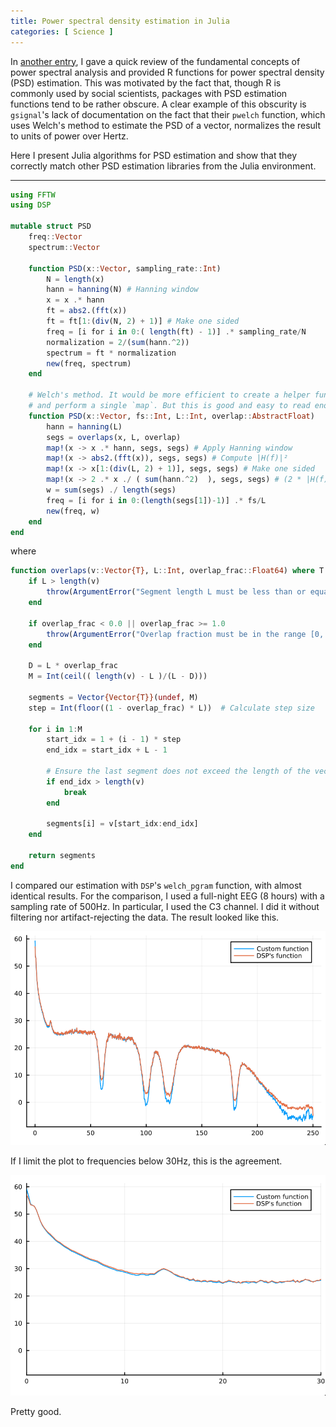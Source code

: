 ```yaml
---
title: Power spectral density estimation in Julia
categories: [ Science ]
---
```


In [another entry](https://slopezpereyra.github.io/2024-04-07-PSDInR/), I gave
a quick review of the fundamental concepts of power spectral analysis and
provided R functions for power spectral density (PSD) estimation. This was
motivated by the fact that, though R is commonly used by social scientists,
packages with PSD estimation functions tend to be rather obscure. A clear
example of this obscurity is `gsignal`'s lack of documentation on the fact that
their `pwelch` function, which uses Welch's method to estimate the PSD of a
vector, normalizes the result to units of power over Hertz.

Here I present Julia algorithms for PSD estimation and show that they correctly 
match other PSD estimation libraries from the Julia environment.

---

```jl
using FFTW
using DSP 

mutable struct PSD
    freq::Vector
    spectrum::Vector

    function PSD(x::Vector, sampling_rate::Int)
        N = length(x)
        hann = hanning(N) # Hanning window
        x = x .* hann
        ft = abs2.(fft(x))
        ft = ft[1:(div(N, 2) + 1)] # Make one sided
        freq = [i for i in 0:( length(ft) - 1)] .* sampling_rate/N
        normalization = 2/(sum(hann.^2)) 
        spectrum = ft * normalization
        new(freq, spectrum)
    end

    # Welch's method. It would be more efficient to create a helper function
    # and perform a single `map`. But this is good and easy to read enough.
    function PSD(x::Vector, fs::Int, L::Int, overlap::AbstractFloat)
        hann = hanning(L)
        segs = overlaps(x, L, overlap)
        map!(x -> x .* hann, segs, segs) # Apply Hanning window
        map!(x -> abs2.(fft(x)), segs, segs) # Compute |H(f)|²
        map!(x -> x[1:(div(L, 2) + 1)], segs, segs) # Make one sided
        map!(x -> 2 .* x ./ ( sum(hann.^2)  ), segs, segs) # (2 * |H(f)|²) / (∑ wᵢ²)
        w = sum(segs) ./ length(segs)
        freq = [i for i in 0:(length(segs[1])-1)] .* fs/L
        new(freq, w)
    end
end
```

where 

```jl
function overlaps(v::Vector{T}, L::Int, overlap_frac::Float64) where T
    if L > length(v)
        throw(ArgumentError("Segment length L must be less than or equal to the length of the vector."))
    end
    
    if overlap_frac < 0.0 || overlap_frac >= 1.0
        throw(ArgumentError("Overlap fraction must be in the range [0, 1)."))
    end

    D = L * overlap_frac
    M = Int(ceil(( length(v) - L )/(L - D)))
    
    segments = Vector{Vector{T}}(undef, M)
    step = Int(floor((1 - overlap_frac) * L))  # Calculate step size
    
    for i in 1:M
        start_idx = 1 + (i - 1) * step
        end_idx = start_idx + L - 1
        
        # Ensure the last segment does not exceed the length of the vector
        if end_idx > length(v)
            break
        end
        
        segments[i] = v[start_idx:end_idx]
    end
    
    return segments
end
```

I compared our estimation with `DSP`'s `welch_pgram` function, with almost
identical results. For the comparison, I used a full-night EEG (8 hours) with a
sampling rate of $500\text{Hz}$. In particular, I used the C3 channel. I did it
without filtering nor artifact-rejecting the data. The result looked like this.


<p align="center">
  <img src="../Images/julia_spec.png">
</p>

If I limit the plot to frequencies below $30\text{Hz}$, this is the agreement.
<p align="center">
  <img src="../Images/julia_spec_30.png">
</p>

Pretty good.

